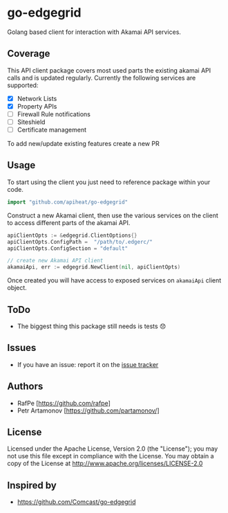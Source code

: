 # go-edgegrid

Golang based client for interaction with Akamai API services.

## Coverage

This API client package covers most used parts the existing akamai API calls and is updated regularly. Currently the following services are supported:

- [x] Network Lists
- [x] Property APIs
- [ ] Firewall Rule notifications
- [ ] Siteshield
- [ ] Certificate management

To add new/update existing features create a new PR

## Usage
To start using the client you just need to reference package within your code.

```go
import "github.com/apiheat/go-edgegrid"
```

Construct a new Akamai client, then use the various services on the client to
access different parts of the akamai API.

```go
apiClientOpts := &edgegrid.ClientOptions{}
apiClientOpts.ConfigPath =  "/path/to/.edgerc/"
apiClientOpts.ConfigSection = "default"

// create new Akamai API client
akamaiApi, err := edgegrid.NewClient(nil, apiClientOpts)
```

Once created you will have access to exposed services on `akamaiApi` client object.

## ToDo

- The biggest thing this package still needs is tests :disappointed:

## Issues

- If you have an issue: report it on the [issue tracker](https://github.com/apiheat/go-edgegrid/issues)

## Authors

* RafPe [https://github.com/rafpe]
* Petr Artamonov [https://github.com/partamonov/]

## License

Licensed under the Apache License, Version 2.0 (the "License"); you may not use this file except in compliance with the License. You may obtain a copy of the License at <http://www.apache.org/licenses/LICENSE-2.0>

## Inspired by
* https://github.com/Comcast/go-edgegrid
